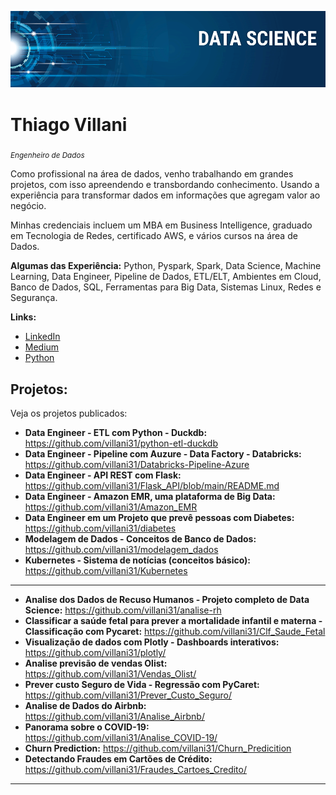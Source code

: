 <p align="center">
  <img src="banner.png" >
</p>

# Thiago Villani
<sub>*Engenheiro de Dados*</sub>

Como profissional na área de dados, venho trabalhando em grandes projetos, com isso apreendendo e transbordando conhecimento. Usando a experiência para transformar dados em informações que agregam valor ao negócio.

Minhas credenciais incluem um MBA em Business Intelligence, graduado em Tecnologia de Redes, certificado AWS, e vários cursos na área de Dados.

**Algumas das Experiência:** Python, Pyspark, Spark, Data Science, Machine Learning, Data Engineer, Pipeline de Dados, ETL/ELT, Ambientes em Cloud, Banco de Dados, SQL, Ferramentas para Big Data, Sistemas Linux, Redes e Segurança.

**Links:**
* [LinkedIn](https://www.linkedin.com/in/thiagovillani)
* [Medium](https://medium.com/@iamthiagovillani)
* [Python](https://github.com/villani31/Python)


## Projetos:
Veja os projetos publicados:

* **Data Engineer - ETL com Python - Duckdb:** 
https://github.com/villani31/python-etl-duckdb
* **Data Engineer - Pipeline com Auzure - Data Factory - Databricks:**
https://github.com/villani31/Databricks-Pipeline-Azure
* **Data Engineer - API REST com Flask:** https://github.com/villani31/Flask_API/blob/main/README.md
* **Data Engineer - Amazon EMR, uma plataforma de Big Data:** https://github.com/villani31/Amazon_EMR
* **Data Engineer em um Projeto que prevê pessoas com Diabetes:** https://github.com/villani31/diabetes
* **Modelagem de Dados - Conceitos de Banco de Dados:** https://github.com/villani31/modelagem_dados
* **Kubernetes - Sistema de notícias (conceitos básico):**
https://github.com/villani31/Kubernetes
--------
* **Analise dos Dados de Recuso Humanos - Projeto completo de Data Science:** https://github.com/villani31/analise-rh
* **Classificar a saúde fetal para prever a mortalidade infantil e materna - Classificação com Pycaret:** https://github.com/villani31/Clf_Saude_Fetal
* **Visualização de dados com Plotly - Dashboards interativos:** https://github.com/villani31/plotly/
* **Analise previsão de vendas Olist:** https://github.com/villani31/Vendas_Olist/
* **Prever custo Seguro de Vida - Regressão com PyCaret:** https://github.com/villani31/Prever_Custo_Seguro/
* **Analise de Dados do Airbnb:** https://github.com/villani31/Analise_Airbnb/
* **Panorama sobre o COVID-19:** https://github.com/villani31/Analise_COVID-19/
* **Churn Prediction:** https://github.com/villani31/Churn_Predicition
* **Detectando Fraudes em Cartões de Crédito:** https://github.com/villani31/Fraudes_Cartoes_Credito/
---
